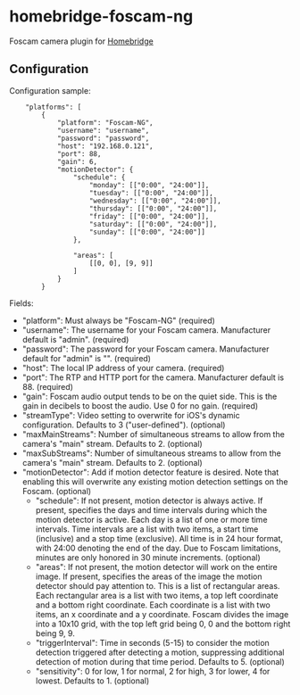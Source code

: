 # homebridge-foscam-ng

Foscam camera plugin for [Homebridge](https://github.com/nfarina/homebridge)

## Configuration

Configuration sample:

```
    "platforms": [
        {
            "platform": "Foscam-NG",
            "username": "username",
            "password": "password",
            "host": "192.168.0.121",
            "port": 88,
            "gain": 6,
            "motionDetector": {
                "schedule": {
                    "monday": [["0:00", "24:00"]],
                    "tuesday": [["0:00", "24:00"]],
                    "wednesday": [["0:00", "24:00"]],
                    "thursday": [["0:00", "24:00"]],
                    "friday": [["0:00", "24:00"]],
                    "saturday": [["0:00", "24:00"]],
                    "sunday": [["0:00", "24:00"]]
                },

                "areas": [
                    [[0, 0], [9, 9]]
                ]
            }
        }

```

Fields:

* "platform": Must always be "Foscam-NG" (required)
* "username": The username for your Foscam camera. Manufacturer default is "admin". (required)
* "password": The password for your Foscam camera. Manufacturer default for "admin" is "". (required)
* "host": The local IP address of your camera. (required)
* "port": The RTP and HTTP port for the camera. Manufacturer default is 88. (required)
* "gain": Foscam audio output tends to be on the quiet side. This is the gain in decibels to boost the audio. Use 0 for no gain. (required)
* "streamType": Video setting to overwrite for iOS's dynamic configuration. Defaults to 3 ("user-defined"). (optional)
* "maxMainStreams": Number of simultaneous streams to allow from the camera's "main" stream. Defaults to 2. (optional)
* "maxSubStreams": Number of simultaneous streams to allow from the camera's "main" stream. Defaults to 2. (optional)
* "motionDetector": Add if motion detector feature is desired. Note that enabling this will overwrite any existing motion detection settings on the Foscam. (optional)
  * "schedule": If not present, motion detector is always active. If present, specifies the days and time intervals during which the motion detector is active.
    Each day is a list of one or more time intervals. Time intervals are a list with two items, a start time (inclusive) and a stop time (exclusive). All time
    is in 24 hour format, with 24:00 denoting the end of the day. Due to Foscam limitations, minutes are only honored in 30 minute increments. (optional)
  * "areas": If not present, the motion detector will work on the entire image. If present, specifies the areas of the image the motion detector should pay attention to.
    This is a list of rectangular areas. Each rectangular area is a list with two items, a top left coordinate and a bottom right coordinate. Each coordinate is a list
    with two items, an x coordinate and a y coordinate. Foscam divides the image into a 10x10 grid, with the top left grid being 0, 0 and the bottom right being 9, 9.
  * "triggerInterval": Time in seconds (5-15) to consider the motion detection triggered after detecting a motion, suppressing additional detection of motion during that
    time period. Defaults to 5. (optional)
  * "sensitivity": 0 for low, 1 for normal, 2 for high, 3 for lower, 4 for lowest. Defaults to 1. (optional)

